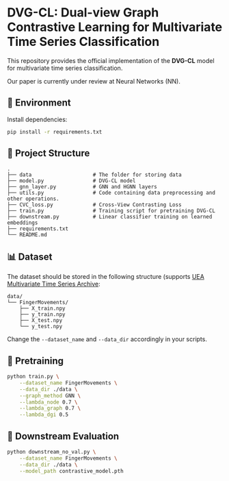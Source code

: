 # DVG-CL: Dual-view Graph Contrastive Learning for Multivariate Time Series Classification

This repository provides the official implementation of the **DVG-CL** model for multivariate time series classification.

Our paper is currently under review at Neural Networks (NN).

## 🔧 Environment

Install dependencies:

```bash
pip install -r requirements.txt
```

## 📁 Project Structure

```
.
├── data                    # The folder for storing data
├── model.py                # DVG-CL model
├── gnn_layer.py            # GNN and HGNN layers
├── utils.py                # Code containing data preprocessing and other operations.
├── CVC_loss.py             # Cross-View Contrasting Loss
├── train.py                # Training script for pretraining DVG-CL
├── downstream.py           # Linear classifier training on learned embeddings
├── requirements.txt
└── README.md
```

## 📊 Dataset

The dataset should be stored in the following structure (supports [UEA Multivariate Time Series Archive](https://timeseriesclassification.com/dataset.php):

```
data/
└── FingerMovements/
    ├── X_train.npy
    ├── y_train.npy
    ├── X_test.npy
    └── y_test.npy
```

Change the `--dataset_name` and `--data_dir` accordingly in your scripts.

## 🚀 Pretraining

```bash
python train.py \
    --dataset_name FingerMovements \
    --data_dir ./data \
    --graph_method GNN \
    --lambda_node 0.7 \
    --lambda_graph 0.7 \
    --lambda_dgi 0.5
```

## 🧠 Downstream Evaluation

```bash
python downstream_no_val.py \
    --dataset_name FingerMovements \
    --data_dir ./data \
    --model_path contrastive_model.pth
```
